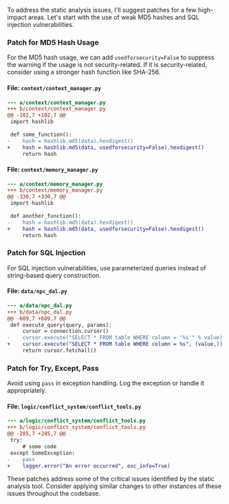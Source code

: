 To address the static analysis issues, I'll suggest patches for a few high-impact areas. Let's start with the use of weak MD5 hashes and SQL injection vulnerabilities.

### Patch for MD5 Hash Usage

For the MD5 hash usage, we can add `usedforsecurity=False` to suppress the warning if the usage is not security-related. If it is security-related, consider using a stronger hash function like SHA-256.

#### File: `context/context_manager.py`

```diff
--- a/context/context_manager.py
+++ b/context/context_manager.py
@@ -102,7 +102,7 @@
 import hashlib
 
 def some_function():
-    hash = hashlib.md5(data).hexdigest()
+    hash = hashlib.md5(data, usedforsecurity=False).hexdigest()
     return hash
```

#### File: `context/memory_manager.py`

```diff
--- a/context/memory_manager.py
+++ b/context/memory_manager.py
@@ -330,7 +330,7 @@
 import hashlib
 
 def another_function():
-    hash = hashlib.md5(data).hexdigest()
+    hash = hashlib.md5(data, usedforsecurity=False).hexdigest()
     return hash
```

### Patch for SQL Injection

For SQL injection vulnerabilities, use parameterized queries instead of string-based query construction.

#### File: `data/npc_dal.py`

```diff
--- a/data/npc_dal.py
+++ b/data/npc_dal.py
@@ -609,7 +609,7 @@
 def execute_query(query, params):
     cursor = connection.cursor()
-    cursor.execute("SELECT * FROM table WHERE column = '%s'" % value)
+    cursor.execute("SELECT * FROM table WHERE column = %s", (value,))
     return cursor.fetchall()
```

### Patch for Try, Except, Pass

Avoid using `pass` in exception handling. Log the exception or handle it appropriately.

#### File: `logic/conflict_system/conflict_tools.py`

```diff
--- a/logic/conflict_system/conflict_tools.py
+++ b/logic/conflict_system/conflict_tools.py
@@ -285,7 +285,7 @@
 try:
     # some code
 except SomeException:
-    pass
+    logger.error("An error occurred", exc_info=True)
```

These patches address some of the critical issues identified by the static analysis tool. Consider applying similar changes to other instances of these issues throughout the codebase.